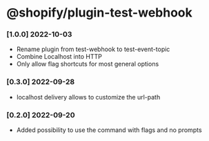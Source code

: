 # @shopify/plugin-test-webhook

### [1.0.0] 2022-10-03

  * Rename plugin from test-webhook to test-event-topic
  * Combine Localhost into HTTP
  * Only allow flag shortcuts for most general options

### [0.3.0] 2022-09-28

  * localhost delivery allows to customize the url-path

### [0.2.0] 2022-09-20

  * Added possibility to use the command with flags and no prompts
